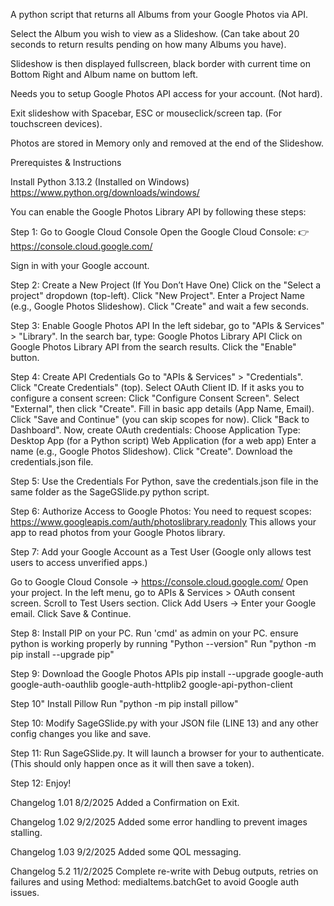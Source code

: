 A python script that returns all Albums from your Google Photos via API. 

Select the Album you wish to view as a Slideshow. (Can take about 20 seconds to return results pending on how many Albums you have).

Slideshow is then displayed fullscreen, black border with current time on Bottom Right and Album name on buttom left.

Needs you to setup Google Photos API access for your account. (Not hard).

Exit slideshow with Spacebar, ESC or mouseclick/screen tap. (For touchscreen devices).

Photos are stored in Memory only and removed at the end of the Slideshow.


Prerequistes & Instructions

Install Python 3.13.2 (Installed on Windows)
https://www.python.org/downloads/windows/


You can enable the Google Photos Library API by following these steps:

Step 1: Go to Google Cloud Console
Open the Google Cloud Console:
👉 https://console.cloud.google.com/

Sign in with your Google account.

Step 2: Create a New Project (If You Don’t Have One)
Click on the "Select a project" dropdown (top-left).
Click "New Project".
Enter a Project Name (e.g., Google Photos Slideshow).
Click "Create" and wait a few seconds.


Step 3: Enable Google Photos API
In the left sidebar, go to "APIs & Services" > "Library".
In the search bar, type:
Google Photos Library API
Click on Google Photos Library API from the search results.
Click the "Enable" button.


Step 4: Create API Credentials
Go to "APIs & Services" > "Credentials".
Click "Create Credentials" (top).
Select OAuth Client ID.
If it asks you to configure a consent screen:
Click "Configure Consent Screen".
Select "External", then click "Create".
Fill in basic app details (App Name, Email).
Click "Save and Continue" (you can skip scopes for now).
Click "Back to Dashboard".
Now, create OAuth credentials:
Choose Application Type:
Desktop App (for a Python script)
Web Application (for a web app)
Enter a name (e.g., Google Photos Slideshow).
Click "Create".
Download the credentials.json file.


Step 5: Use the Credentials
For Python, save the credentials.json file in the same folder as the SageGSlide.py python script.


Step 6: Authorize Access to Google Photos:
You need to request scopes:
https://www.googleapis.com/auth/photoslibrary.readonly
This allows your app to read photos from your Google Photos library.

Step 7: Add your Google Account as a Test User
(Google only allows test users to access unverified apps.)

Go to Google Cloud Console → https://console.cloud.google.com/
Open your project.
In the left menu, go to APIs & Services > OAuth consent screen.
Scroll to Test Users section.
Click Add Users → Enter your Google email.
Click Save & Continue.

Step 8: Install PIP on your PC.
Run 'cmd' as admin on your PC.
ensure python is working properly by running 
"Python --version"
Run "python -m pip install --upgrade pip"

Step 9: Download the Google Photos APIs
pip install --upgrade google-auth google-auth-oauthlib google-auth-httplib2 google-api-python-client

Step 10" Install Pillow
Run "python -m pip install pillow"

Step 10: Modify SageGSlide.py with your JSON file (LINE 13) and any other config changes you like and save.

Step 11:  Run SageGSlide.py.  It will launch a browser for your to authenticate. (This should only happen once as it will then save a token).

Step 12: Enjoy!


Changelog 1.01 8/2/2025
Added a Confirmation on Exit.

Changelog 1.02 9/2/2025
Added some error handling to prevent images stalling.

Changelog 1.03 9/2/2025
Added some QOL messaging.

Changelog 5.2 11/2/2025
Complete re-write with Debug outputs, retries on failures and using Method: mediaItems.batchGet to avoid Google auth issues.



